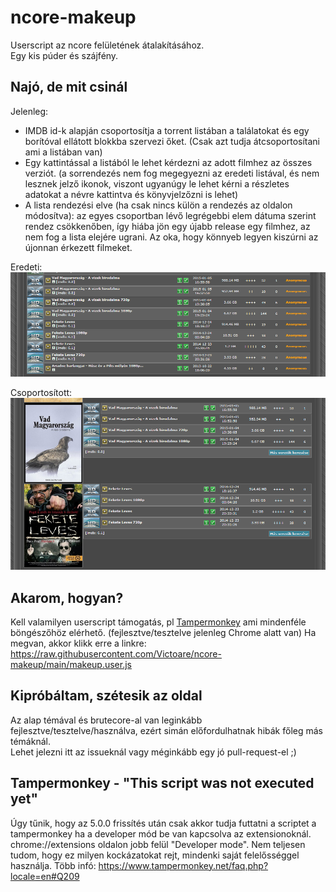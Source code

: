 # ncore-makeup

Userscript az ncore felületének átalakításához.  
Egy kis púder és szájfény.

## Najó, de mit csinál

Jelenleg:  
- IMDB id-k alapján csoportosítja a torrent listában a találatokat és egy borítóval ellátott blokkba szervezi őket. (Csak azt tudja átcsoportosítani ami a listában van)
- Egy kattintással a listából le lehet kérdezni az adott filmhez az összes verziót. (a sorrendezés nem fog megegyezni az eredeti listával, és nem lesznek jelző ikonok, viszont ugyanúgy le lehet kérni a részletes adatokat a névre kattintva és könyvjelzőzni is lehet)
- A lista rendezési elve (ha csak nincs külön a rendezés az oldalon módosítva): az egyes csoportban lévő legrégebbi elem dátuma szerint rendez csökkenőben, így hiába jön egy újabb release egy filmhez, az nem fog a lista elejére ugrani. Az oka, hogy könnyeb legyen kiszúrni az újonnan érkezett filmeket.

Eredeti:  
![Eredeti](/images/Original.png)

Csoportosított:  
![Makeup](/images/Grouped.png)

## Akarom, hogyan?

Kell valamilyen userscript támogatás, pl [Tampermonkey](https://www.tampermonkey.net/) ami mindenféle böngészőhöz elérhető. (fejlesztve/tesztelve jelenleg Chrome alatt van) 
Ha megvan, akkor klikk erre a linkre:  
https://raw.githubusercontent.com/Victoare/ncore-makeup/main/makeup.user.js

## Kipróbáltam, szétesik az oldal

Az alap témával és brutecore-al van leginkább fejlesztve/tesztelve/használva, ezért simán előfordulhatnak hibák főleg más témáknál.  
Lehet jelezni itt az issueknál vagy méginkább egy jó pull-request-el ;)

## Tampermonkey - "This script was not executed yet"

Úgy tűnik, hogy az 5.0.0 frissítés után csak akkor tudja futtatni a scriptet a tampermonkey ha a developer mód be van kapcsolva az extensionoknál.
chrome://extensions oldalon jobb felül "Developer mode".
Nem teljesen tudom, hogy ez milyen kockázatokat rejt, mindenki saját felelősséggel használja.
Több infó: https://www.tampermonkey.net/faq.php?locale=en#Q209
